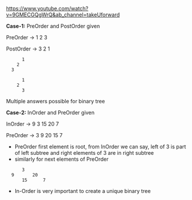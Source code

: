 https://www.youtube.com/watch?v=9GMECGQgWrQ&ab_channel=takeUforward


**Case-1:** PreOrder and PostOrder given

PreOrder  &rarr; 1 2 3

PostOrder &rarr; 3 2 1  

```
      1
    2
  3
```

```
      1
    2
      3
```

Multiple answers possible for binary tree


**Case-2:** InOrder and PreOrder given

InOrder &rarr; 9 3 15 20 7

PreOrder &rarr; 3 9 20 15 7

* PreOrder first element is root, from InOrder we can say, left of 3 is part of left subtree and right elements of 3 are in right subtree
* similarly for next elements of PreOrder

```
      3
  9       20
      15      7
```

* In-Order is very important to create a unique binary tree